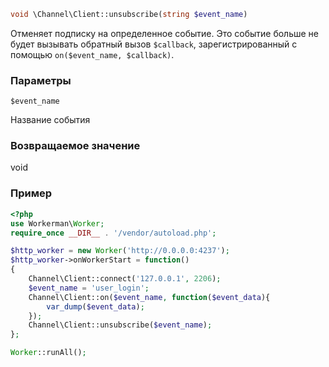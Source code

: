 ```php
void \Channel\Client::unsubscribe(string $event_name)
```
Отменяет подписку на определенное событие. Это событие больше не будет вызывать обратный вызов ```$callback```, зарегистрированный с помощью ```on($event_name, $callback)```.

### Параметры
```$event_name```

Название события

### Возвращаемое значение
void

### Пример
```php
<?php
use Workerman\Worker;
require_once __DIR__ . '/vendor/autoload.php';

$http_worker = new Worker('http://0.0.0.0:4237');
$http_worker->onWorkerStart = function()
{
    Channel\Client::connect('127.0.0.1', 2206);
    $event_name = 'user_login';
    Channel\Client::on($event_name, function($event_data){
        var_dump($event_data);
    });
    Channel\Client::unsubscribe($event_name);
};

Worker::runAll();
```
